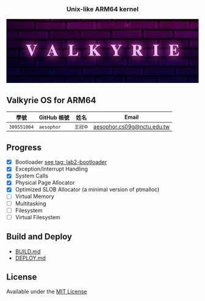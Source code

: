 <div align="center">
  <h3>Unix-like ARM64 kernel</h3>
  <img src="/Documentation/logo.png">
</div>

## Valkyrie OS for ARM64

| 學號 | GitHub 帳號 | 姓名 | Email |
| --- | ----------- | --- | --- |
| `309551004` | `aesophor` | `王冠中` | aesophor.cs09g@nctu.edu.tw |

## Progress

- [x] Bootloader [see tag: lab2-bootloader](https://github.com/aesophor/valkyrie/tree/lab2-bootloader)
- [x] Exception/Interrupt Handling
- [x] System Calls
- [x] Physical Page Allocator
- [x] Optimized SLOB Allocator (a minimal version of ptmalloc)
- [ ] Virtual Memory
- [ ] Multitasking
- [ ] Filesystem
- [ ] Virtual Filesystem

## Build and Deploy

* [BUILD.md](https://github.com/aesophor/valkyrie/blob/309551004/Documentation/BUILD.md)
* [DEPLOY.md](https://github.com/aesophor/valkyrie/blob/309551004/Documentation/DEPLOY.md)

## License
Available under the [MIT License](https://github.com/aesophor/valkyrie/blob/309551004/LICENSE)
